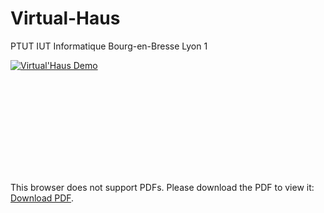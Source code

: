 # Virtual-Haus
PTUT IUT Informatique Bourg-en-Bresse Lyon 1

[![Virtual'Haus Demo](https://img.youtube.com/vi/Gz3Orv7AWSI/0.jpg)](https://www.youtube.com/watch?v=Gz3Orv7AWSI)

<object data="https://drive.google.com/file/d/1uY3gEwtoYHBuJ7LQKR222pdu2rBSGNE5/view?usp=sharing" type="application/pdf" width="700px" height="700px">
    <embed src="https://drive.google.com/file/d/1uY3gEwtoYHBuJ7LQKR222pdu2rBSGNE5/view?usp=sharing">
        <p>This browser does not support PDFs. Please download the PDF to view it: <a href="https://drive.google.com/file/d/1uY3gEwtoYHBuJ7LQKR222pdu2rBSGNE5/view?usp=sharing">Download PDF</a>.</p>
    </embed>
</object>
